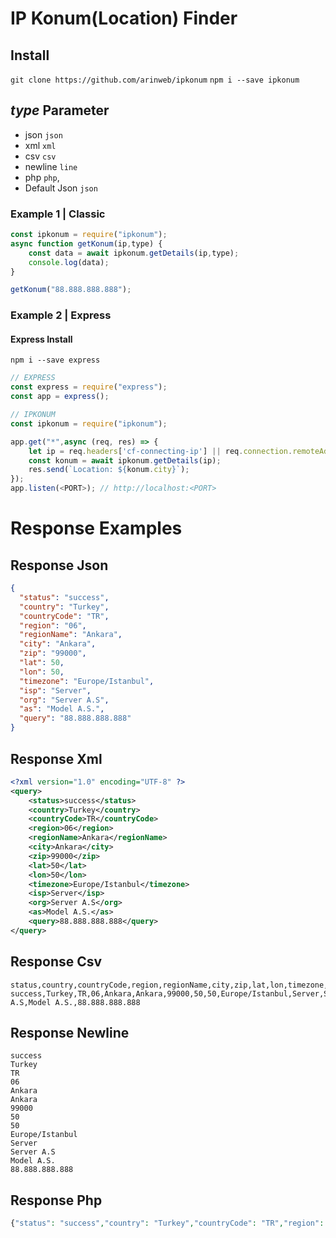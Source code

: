 # IP Konum(Location) Finder
## Install
`git clone https://github.com/arinweb/ipkonum`
`npm i --save ipkonum`

## _type_ Parameter
- json `json`
- xml `xml`
- csv `csv`
- newline `line`
- php `php`,
- Default Json `json`

### Example 1 | Classic
```js
const ipkonum = require("ipkonum");
async function getKonum(ip,type) {
	const data = await ipkonum.getDetails(ip,type);
	console.log(data);
}

getKonum("88.888.888.888");
```
### Example 2 | Express
#### Express Install
`npm i --save express`
```js
// EXPRESS
const express = require("express");
const app = express();

// IPKONUM
const ipkonum = require("ipkonum");

app.get("*",async (req, res) => {
	let ip = req.headers['cf-connecting-ip'] || req.connection.remoteAddress;
	const konum = await ipkonum.getDetails(ip);
	res.send(`Location: ${konum.city}`);
});
app.listen(<PORT>); // http://localhost:<PORT>
```
# Response Examples
## Response Json
```json
{
  "status": "success",
  "country": "Turkey",
  "countryCode": "TR",
  "region": "06",
  "regionName": "Ankara",
  "city": "Ankara",
  "zip": "99000",
  "lat": 50,
  "lon": 50,
  "timezone": "Europe/Istanbul",
  "isp": "Server",
  "org": "Server A.S",
  "as": "Model A.S.",
  "query": "88.888.888.888"
}
```

## Response Xml
```xml
<?xml version="1.0" encoding="UTF-8" ?>
<query>
	<status>success</status>
	<country>Turkey</country>
	<countryCode>TR</countryCode>
	<region>06</region>
	<regionName>Ankara</regionName>
	<city>Ankara</city>
	<zip>99000</zip>
	<lat>50</lat>
	<lon>50</lon>
	<timezone>Europe/Istanbul</timezone>
	<isp>Server</isp>
	<org>Server A.S</org>
	<as>Model A.S.</as>
	<query>88.888.888.888</query>
</query>
```

## Response Csv
```csv
status,country,countryCode,region,regionName,city,zip,lat,lon,timezone,isp,org,as,query
success,Turkey,TR,06,Ankara,Ankara,99000,50,50,Europe/Istanbul,Server,Server A.S,Model A.S.,88.888.888.888
```

## Response Newline
```
success
Turkey
TR
06
Ankara
Ankara
99000
50
50
Europe/Istanbul
Server
Server A.S
Model A.S.
88.888.888.888
```

## Response Php
```php
{"status": "success","country": "Turkey","countryCode": "TR","region": "06","regionName": "Ankara","city": "Ankara","zip": "99000","lat": 50,"lon": 50,"timezone": "Europe/Istanbul","isp": "Server","org": "Server A.S","as": "Model A.S.","query": "88.888.888.888"}
```
